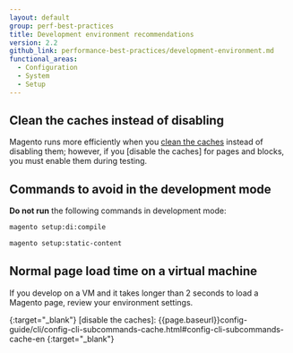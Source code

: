 ```yaml
---
layout: default
group: perf-best-practices
title: Development environment recommendations
version: 2.2
github_link: performance-best-practices/development-environment.md
functional_areas:
  - Configuration
  - System
  - Setup
---
```


## Clean the caches instead of disabling

Magento runs more efficiently when you [clean the caches] instead of disabling them; however, if you [disable the caches] for pages and blocks, you must enable them during testing.

## Commands to avoid in the development mode
 
**Do not run** the following commands in development mode:

```bash
magento setup:di:compile
```
```bash
magento setup:static-content
```

## Normal page load time on a virtual machine

If you develop on a VM and it takes longer than 2 seconds to load a Magento page, review your environment settings.
<!-- Link definitions -->

[clean the caches]: {{page.baseurl}}config-guide/cli/config-cli-subcommands-cache.html#config-cli-subcommands-cache-clean
{:target="_blank"}
[disable the caches]: {{page.baseurl}}config-guide/cli/config-cli-subcommands-cache.html#config-cli-subcommands-cache-en
{:target="_blank"}
